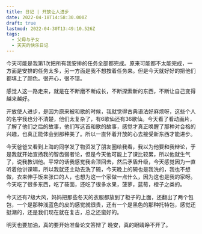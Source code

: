 ```yaml
---
title: 日记 | 开放让人进步
date: 2022-04-18T14:58:30.000Z
draft: true
lastmod: 2022-04-30T13:49:10.526Z
tags:
  - 父母与子女
  - 天天的快乐日记
---
```

今天可能是我第1次把所有我安排的任务全部都完成。原来可能都不太能完成，一方面是安排的任务太多，另一方面是我不想按着任务来。但是今天就好好的把他们都填上了颜色。很开心，很不错。

感觉人这一路走来，就是在不断磨不断成长，不断探索新的东西，不断让自己变得越来越好。

开放使人进步，是因为原来被和歌的时候，我就觉得古典语法好麻烦呀，这些个人的名字我也分不清楚，他们太复杂了，有6歌仙还有36歌仙。今天看了看动画片，了解了他们之后的故事，他们写这首和歌的故事，感觉才真正唤醒了那种对合格的兴趣，也真正能体会到那种美了。所以一直怀着开放的心去接受新东西才能进步。

今天爸爸又看到上海的同学发了物资发了朋友圈给我看，我以为他要和我辩论，于是我就开始宣扬我的智齿弱者论，但是今天他可能上了课比较累，所以他就生气了，说我教训他。平常的话我感觉我会顶回去，然后矛盾升级，今天感觉因为一直听着他讲课嘛，所以我就还主动去洗了碗，今天晚上的碗也是我洗的，我也不想做，衣来伸手饭来张口的人，也想为这一个家做一点什么，因为这也是我的家呀。
今天吃了很多东西，吃了莜面，还吃了很多水果，菠萝，蓝莓，橙子之类的。

今天还有7级大风，妈妈把那些冬天的衣服都放到了柜子的上面，还翻出了两个包包，一个是那种浅蓝色的皮的感觉就很贵，还有一个是黑色的那种托特包，感觉还挺潮的，还是我们现在就在复古，总之还蛮好的。

明天也要加油，真的要开始准备论文答辩了
晚安，真的眼睛睁不开了。